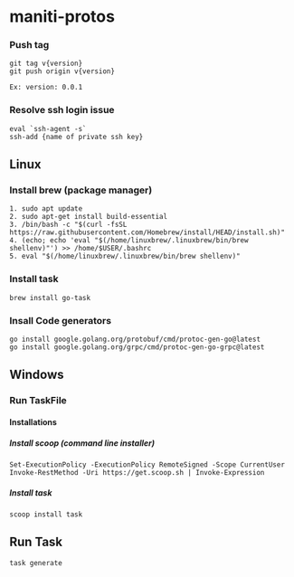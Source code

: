 # maniti-protos

### Push tag
```
git tag v{version}
git push origin v{version}

Ex: version: 0.0.1
```

### Resolve ssh login issue

```
eval `ssh-agent -s`
ssh-add {name of private ssh key}
```

## Linux

### Install brew (package manager)

```
1. sudo apt update
2. sudo apt-get install build-essential
3. /bin/bash -c "$(curl -fsSL https://raw.githubusercontent.com/Homebrew/install/HEAD/install.sh)"
4. (echo; echo 'eval "$(/home/linuxbrew/.linuxbrew/bin/brew shellenv)"') >> /home/$USER/.bashrc
5. eval "$(/home/linuxbrew/.linuxbrew/bin/brew shellenv)"
```

### Install task
```
brew install go-task
```
### Insall Code generators
```
go install google.golang.org/protobuf/cmd/protoc-gen-go@latest
go install google.golang.org/grpc/cmd/protoc-gen-go-grpc@latest
```

## Windows
### Run TaskFile
#### Installations

##### Install scoop (command line installer)
```
Set-ExecutionPolicy -ExecutionPolicy RemoteSigned -Scope CurrentUser
Invoke-RestMethod -Uri https://get.scoop.sh | Invoke-Expression
```

##### Install task
```
scoop install task
```

## Run Task
```
task generate
```